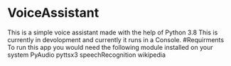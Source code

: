# VoiceAssistant
This is a simple voice assistant made with the help of Python 3.8
This is currently in devolopment and currently it runs in a Console.
#Requirments
To run this app you would need the following module installed on your system
PyAudio
pyttsx3
speechRecognition
wikipedia
